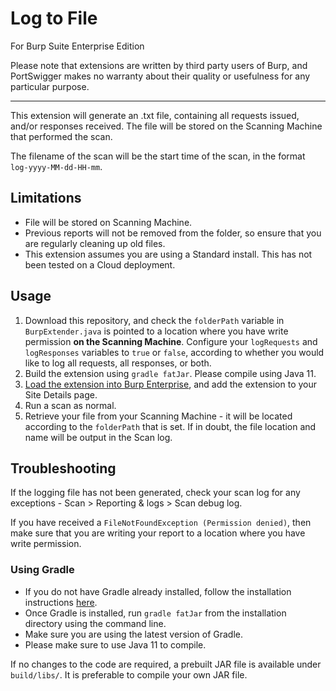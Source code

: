 # Log to File
For Burp Suite Enterprise Edition

Please note that extensions are written by third party users of Burp, and PortSwigger makes no warranty about their quality or usefulness for any particular purpose.

---
This extension will generate an .txt file, containing all requests issued, and/or responses received. The file will be stored on the Scanning Machine that performed the scan.

The filename of the scan will be the start time of the scan, in the format `log-yyyy-MM-dd-HH-mm`.

## Limitations
- File will be stored on Scanning Machine.
- Previous reports will not be removed from the folder, so ensure that you are regularly cleaning up old files.
- This extension assumes you are using a Standard install. This has not been tested on a Cloud deployment.

## Usage
1. Download this repository, and check the `folderPath` variable in `BurpExtender.java` is pointed to a location where you have write permission **on the Scanning Machine**. Configure your `logRequests` and `logResponses` variables to `true` or `false`, according to whether you would like to log all requests, all responses, or both.
2. Build the extension using `gradle fatJar`. Please compile using Java 11.
3. [Load the extension into Burp Enterprise](https://portswigger.net/burp/documentation/enterprise/working/scans/extensions), and add the extension to your Site Details page.
4. Run a scan as normal.
5. Retrieve your file from your Scanning Machine - it will be located according to the `folderPath` that is set. If in doubt, the file location and name will be output in the Scan log.

## Troubleshooting
If the logging file has not been generated, check your scan log for any exceptions - Scan > Reporting & logs > Scan debug log.

If you have received a `FileNotFoundException (Permission denied)`, then make sure that you are writing your report to a location where you have write permission.

### Using Gradle
- If you do not have Gradle already installed, follow the installation instructions [here](https://gradle.org/install/).
- Once Gradle is installed, run `gradle fatJar` from the installation directory using the command line.
- Make sure you are using the latest version of Gradle.
- Please make sure to use Java 11 to compile.

If no changes to the code are required, a prebuilt JAR file is available under `build/libs/`. It is preferable to compile your own JAR file.
